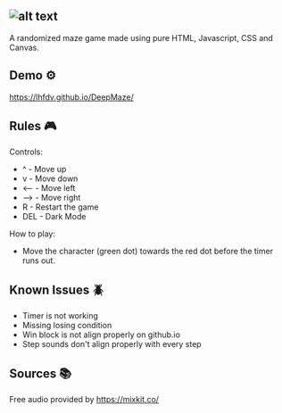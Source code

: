 ## ![alt text](https://github.com/lhfdv/DeepMaze/blob/main/logo.png?raw=true)
 
A randomized maze game made using pure HTML, Javascript, CSS and Canvas.

## Demo :gear:

https://lhfdv.github.io/DeepMaze/

## Rules :video_game:

Controls:
* ^  -  Move up
* v  -  Move down
* <--  -  Move left
* -->  -  Move right
* R  -  Restart the game
* DEL - Dark Mode

How to play:

* Move the character (green dot) towards the red dot before the timer runs out.

## Known Issues :beetle:

* Timer is not working
* Missing losing condition
* Win block is not align properly on github.io
* Step sounds don't align properly with every step

## Sources :books:

Free audio provided by https://mixkit.co/
